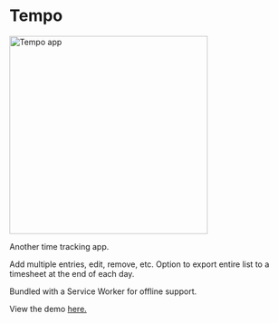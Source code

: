 # Tempo
<img src="https://sii.im/playground/tempo/tempo-ss.png" alt="Tempo app" width='350px'>

Another time tracking app. 

Add multiple entries, edit, remove, etc. Option to export entire list to a timesheet at the end of each day.

Bundled with a Service Worker for offline support.

View the demo [here.](https://sii.im/playground/tempo)
